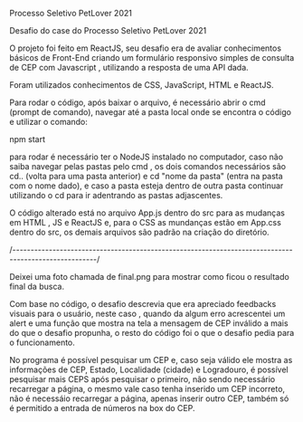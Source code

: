 Processo Seletivo PetLover 2021

Desafio do case do Processo Seletivo PetLover 2021

O projeto foi feito em ReactJS, seu desafio era de avaliar conhecimentos básicos de Front-End criando um formulário responsivo simples de consulta de CEP com Javascript , utilizando a resposta de uma API dada.

Foram utilizados conhecimentos de CSS, JavaScript, HTML e ReactJS.

Para rodar o código, após baixar o arquivo, é necessário abrir o cmd (prompt de comando), navegar até a pasta local onde se encontra o código e utilizar o comando:

npm start

para rodar é necessário ter o NodeJS instalado no computador, caso não saiba navegar pelas pastas pelo cmd , os dois comandos necessários são cd.. (volta para uma pasta anterior) e cd "nome da pasta" (entra na pasta com o nome dado), e caso a pasta esteja dentro de outra pasta continuar utilizando o cd para ir adentrando as pastas adjascentes.

O código alterado está no arquivo App.js dentro do src para as mudanças em HTML , JS e ReactJS e, para o CSS as mundanças estão em App.css dentro do src, os demais arquivos são padrão na criação do diretório.

/-----------------------------------------------------------------------------------------------------/

Deixei uma foto chamada de final.png para mostrar como ficou o resultado final da busca.

Com base no código, o desafio descrevia que era apreciado feedbacks visuais para o usuário, neste caso , quando da algum erro acrescentei um alert e uma função que mostra na tela a mensagem de CEP inválido a mais do que o desafio propunha, o resto do código foi o que o desafio pedia para o funcionamento.

No programa é possível pesquisar um CEP e, caso seja válido ele mostra as informações de CEP, Estado, Localidade (cidade) e Logradouro, é possível pesquisar mais CEPS após pesquisar o primeiro, não sendo necessário recarregar a página, o mesmo vale caso tenha inserido um CEP incorreto, não é necessáio recarregar a página, apenas inserir outro CEP, também só é permitido a entrada de números na box do CEP.
